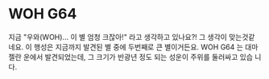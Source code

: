 # WOH G64

지금 "우와(WOH)... 이 별 엄청 크잖아!" 라고 생각하고 있나요?! 그 생각이 맞는것같
네요. 이 행성은 지금까지 발견된 별 중에 두번째로 큰 별이거든요. WOH G64 는 대마
젤란 운에서 발견되었는데, 그 크기가 반광년 정도 되는 성운이 주위를 둘러싸고 있습
니다.
